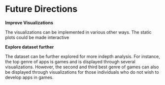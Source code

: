 # Future Directions

<b> Improve Visualizations </b>

The visualizations can be implemented in various other ways. The static plots could be made interactive

<b> Explore dataset further </b>

The dataset can be further explored for more indepth analysis. For instance, the top genre of apps is games and is displayed through several visualizations. However, the second and third best genre of games can also be displayed through visualizations for those individuals who do not wish to develop apps in games.
